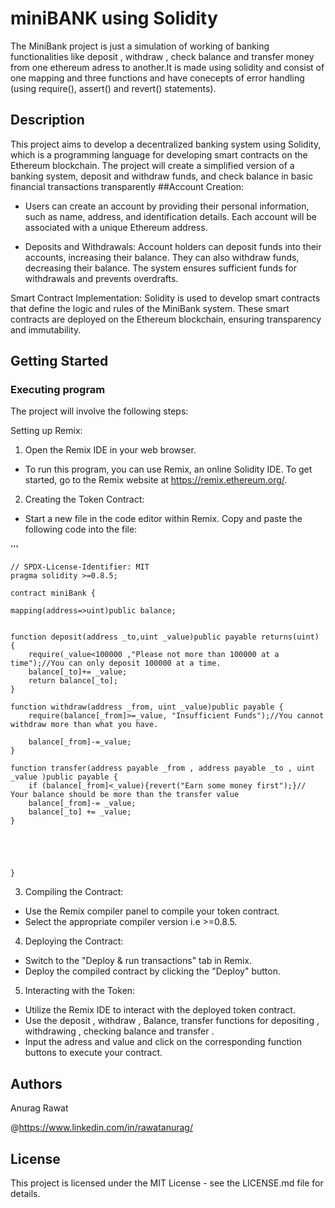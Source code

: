 # miniBANK using Solidity

The MiniBank project is just a simulation of working of banking functionalities like deposit , withdraw , check balance and transfer money from one ethereum adress to another.It is made using solidity and consist of one mapping and three functions and have conecepts of error handling (using require(), assert() and revert() statements).

## Description
This project aims to develop a decentralized banking system using Solidity, which is a programming language for developing smart contracts on the Ethereum blockchain. The project will create a simplified version of a banking system, deposit and withdraw funds, and check balance in basic financial transactions transparently
##Account Creation: 
* Users can create an account by providing their personal information, such as name, address, and identification details. Each account will be associated with a unique Ethereum address.

* Deposits and Withdrawals: Account holders can deposit funds into their accounts, increasing their balance. They can also withdraw funds, decreasing their balance. The system ensures sufficient funds for withdrawals and prevents overdrafts.

Smart Contract Implementation: Solidity is used to develop smart contracts that define the logic and rules of the MiniBank system. These smart contracts are deployed on the Ethereum blockchain, ensuring transparency and immutability.

## Getting Started

### Executing program

The project will involve the following steps:

Setting up Remix:

1. Open the Remix IDE in your web browser.
* To run this program, you can use Remix, an online Solidity IDE. To get started, go to the Remix website at https://remix.ethereum.org/.

2. Creating the Token Contract:

* Start a new file in the code editor within Remix. Copy and paste the following code into the file:




'''
 
    // SPDX-License-Identifier: MIT
    pragma solidity >=0.8.5;

    contract miniBank {

    mapping(address=>uint)public balance;
    

    function deposit(address _to,uint _value)public payable returns(uint) {
        require(_value<100000 ,"Please not more than 100000 at a time");//You can only deposit 100000 at a time.
        balance[_to]+= _value;
        return balance[_to];
    }

    function withdraw(address _from, uint _value)public payable {
        require(balance[_from]>=_value, "Insufficient Funds");//You cannot withdraw more than what you have.
       
        balance[_from]-=_value;
    }

    function transfer(address payable _from , address payable _to , uint _value )public payable {
        if (balance[_from]<_value){revert("Earn some money first");}// Your balance should be more than the transfer value 
        balance[_from]-= _value;
        balance[_to] += _value;  
    }





    }



3. Compiling the Contract:

* Use the Remix compiler panel to compile your token contract.
* Select the appropriate compiler version i.e >=0.8.5.

4. Deploying the Contract:

* Switch to the "Deploy & run transactions" tab in Remix.
* Deploy the compiled contract by clicking the "Deploy" button.

5. Interacting with the Token:

* Utilize the Remix IDE to interact with the deployed token contract.
* Use the deposit , withdraw , Balance, transfer functions for depositing , withdrawing , checking balance and transfer .  
* Input the adress and value and click on the corresponding function buttons to execute your contract.


## Authors

Anurag Rawat
 
 @https://www.linkedin.com/in/rawatanurag/
## License

This project is licensed under the MIT License - see the LICENSE.md file for details.
